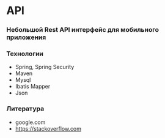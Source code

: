 ﻿# API
### Небольшой Rest API интерфейс для мобильного приложения

### Технологии
 - Spring, Spring Security
 - Maven
 - Mysql
 - Ibatis Mapper
 - Json

### Литература
 - google.com
 - https://stackoverflow.com
